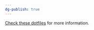 ```yaml
---
dg-publish: true
---
```

[Check these dotfiles](https://gitlab.com/stephan-raabe/dotfiles) for more information.